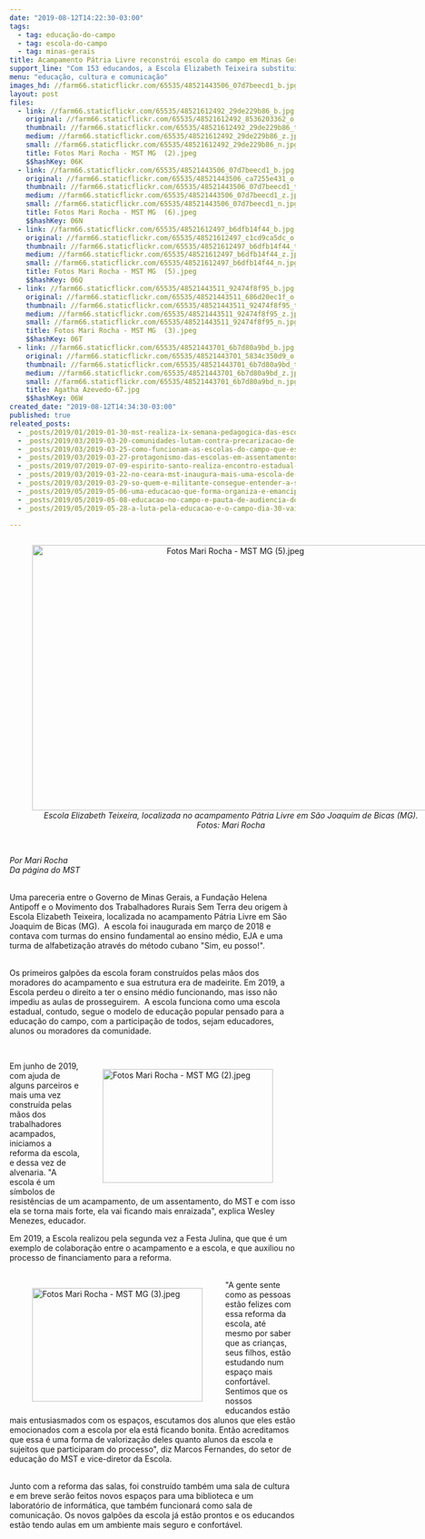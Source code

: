 ```yaml
---
date: "2019-08-12T14:22:30-03:00"
tags:
  - tag: educação-do-campo
  - tag: escola-do-campo
  - tag: minas-gerais
title: Acampamento Pátria Livre reconstrói escola do campo em Minas Gerais
support_line: "Com 153 educandos, a Escola Elizabeth Teixeira substitui a estrutura de madeirite por alvenaria"
menu: "educação, cultura e comunicação"
images_hd: //farm66.staticflickr.com/65535/48521443506_07d7beecd1_b.jpg
layout: post
files:
  - link: //farm66.staticflickr.com/65535/48521612492_29de229b86_b.jpg
    original: //farm66.staticflickr.com/65535/48521612492_8536203362_o.jpg
    thumbnail: //farm66.staticflickr.com/65535/48521612492_29de229b86_t.jpg
    medium: //farm66.staticflickr.com/65535/48521612492_29de229b86_z.jpg
    small: //farm66.staticflickr.com/65535/48521612492_29de229b86_n.jpg
    title: Fotos Mari Rocha - MST MG  (2).jpeg
    $$hashKey: 06K
  - link: //farm66.staticflickr.com/65535/48521443506_07d7beecd1_b.jpg
    original: //farm66.staticflickr.com/65535/48521443506_ca7255e431_o.jpg
    thumbnail: //farm66.staticflickr.com/65535/48521443506_07d7beecd1_t.jpg
    medium: //farm66.staticflickr.com/65535/48521443506_07d7beecd1_z.jpg
    small: //farm66.staticflickr.com/65535/48521443506_07d7beecd1_n.jpg
    title: Fotos Mari Rocha - MST MG  (6).jpeg
    $$hashKey: 06N
  - link: //farm66.staticflickr.com/65535/48521612497_b6dfb14f44_b.jpg
    original: //farm66.staticflickr.com/65535/48521612497_c1cd9ca5dc_o.jpg
    thumbnail: //farm66.staticflickr.com/65535/48521612497_b6dfb14f44_t.jpg
    medium: //farm66.staticflickr.com/65535/48521612497_b6dfb14f44_z.jpg
    small: //farm66.staticflickr.com/65535/48521612497_b6dfb14f44_n.jpg
    title: Fotos Mari Rocha - MST MG  (5).jpeg
    $$hashKey: 06Q
  - link: //farm66.staticflickr.com/65535/48521443511_92474f8f95_b.jpg
    original: //farm66.staticflickr.com/65535/48521443511_686d20ec1f_o.jpg
    thumbnail: //farm66.staticflickr.com/65535/48521443511_92474f8f95_t.jpg
    medium: //farm66.staticflickr.com/65535/48521443511_92474f8f95_z.jpg
    small: //farm66.staticflickr.com/65535/48521443511_92474f8f95_n.jpg
    title: Fotos Mari Rocha - MST MG  (3).jpeg
    $$hashKey: 06T
  - link: //farm66.staticflickr.com/65535/48521443701_6b7d80a9bd_b.jpg
    original: //farm66.staticflickr.com/65535/48521443701_5834c350d9_o.jpg
    thumbnail: //farm66.staticflickr.com/65535/48521443701_6b7d80a9bd_t.jpg
    medium: //farm66.staticflickr.com/65535/48521443701_6b7d80a9bd_z.jpg
    small: //farm66.staticflickr.com/65535/48521443701_6b7d80a9bd_n.jpg
    title: Agatha Azevedo-67.jpg
    $$hashKey: 06W
created_date: "2019-08-12T14:34:30-03:00"
published: true
releated_posts:
  - _posts/2019/01/2019-01-30-mst-realiza-ix-semana-pedagogica-das-escolas-do-campo-no-ce.md
  - _posts/2019/03/2019-03-20-comunidades-lutam-contra-precarizacao-de-escolas-em-assentamentos-do-rs.md
  - _posts/2019/03/2019-03-25-como-funcionam-as-escolas-do-campo-que-estao-na-mira-do-governo-bolsonaro.md
  - _posts/2019/03/2019-03-27-protagonismo-das-escolas-em-assentamentos-quebra-preconceitos-sobre-ensino-no-campo.md
  - _posts/2019/07/2019-07-09-espirito-santo-realiza-encontro-estadual-de-educadores-e-educadoras-da-reforma-agraria.md
  - _posts/2019/03/2019-03-22-no-ceara-mst-inaugura-mais-uma-escola-de-ensino-medio-do-campo.md
  - _posts/2019/03/2019-03-29-so-quem-e-militante-consegue-entender-a-solidariedade-entre-os-povos.md
  - _posts/2019/05/2019-05-06-uma-educacao-que-forma-organiza-e-emancipa.md
  - _posts/2019/05/2019-05-08-educacao-no-campo-e-pauta-de-audiencia-do-mst-com-governo-gaucho.md
  - _posts/2019/05/2019-05-28-a-luta-pela-educacao-e-o-campo-dia-30-vai-ser-maior.md

---
```

<div style="text-align:center">
<figure class="image" style="display:inline-block"><img alt="Fotos Mari Rocha - MST MG  (5).jpeg" height="467" src="//farm66.staticflickr.com/65535/48521612497_b6dfb14f44_b.jpg" width="700" />
<figcaption><em>Escola Elizabeth Teixeira, localizada no acampamento P&aacute;tria Livre em S&atilde;o Joaquim de Bicas (MG). Fotos:&nbsp;Mari Rocha</em></figcaption>
</figure>
</div>

<p><br />
<em>Por Mari Rocha<br />
Da p&aacute;gina do MST</em></p>

<p><br />
Uma pareceria entre o Governo de Minas Gerais, a Funda&ccedil;&atilde;o Helena Antipoff e o Movimento dos Trabalhadores Rurais Sem Terra deu origem &agrave; Escola Elizabeth Teixeira, localizada no acampamento P&aacute;tria Livre em S&atilde;o Joaquim de Bicas (MG).&nbsp; A escola foi inaugurada em mar&ccedil;o de 2018 e contava com turmas do ensino fundamental ao ensino m&eacute;dio, EJA e uma turma de alfabetiza&ccedil;&atilde;o atrav&eacute;s do m&eacute;todo cubano &quot;Sim, eu posso!&quot;.</p>

<p><br />
Os primeiros galp&otilde;es da escola foram constru&iacute;dos pelas m&atilde;os dos moradores do acampamento e sua estrutura era de madeirite. Em 2019, a Escola perdeu o direito a ter o ensino m&eacute;dio funcionando, mas isso n&atilde;o impediu as aulas de prosseguirem.&nbsp; A escola funciona como uma escola estadual, contudo, segue o modelo de educa&ccedil;&atilde;o popular pensado para a educa&ccedil;&atilde;o do campo, com a participa&ccedil;&atilde;o de todos, sejam educadores, alunos ou moradores da comunidade.</p>

<p>&nbsp;</p>

<figure class="image" style="float:right"><img alt="Fotos Mari Rocha - MST MG  (2).jpeg" height="200" src="//farm66.staticflickr.com/65535/48521612492_29de229b86_b.jpg" width="300" />
<figcaption></figcaption>
</figure>

<p>Em junho de 2019, com ajuda de alguns parceiros e mais uma vez constru&iacute;da pelas m&atilde;os dos trabalhadores acampados, iniciamos a reforma da escola, e dessa vez de alvenaria. &quot;A escola &eacute; um s&iacute;mbolos de resist&ecirc;ncias de um acampamento, de um assentamento, do MST e com isso ela se torna mais forte, ela vai ficando mais enraizada&quot;, explica Wesley Menezes, educador.</p>

<p>Em 2019, a Escola realizou pela segunda vez a Festa Julina, que que &eacute; um exemplo de colabora&ccedil;&atilde;o entre o acampamento e a escola, e que auxiliou no processo de financiamento para a reforma.<br />
&nbsp;</p>

<figure class="image" style="float:left"><img alt="Fotos Mari Rocha - MST MG  (3).jpeg" height="200" src="//farm66.staticflickr.com/65535/48521443511_92474f8f95_b.jpg" width="300" />
<figcaption></figcaption>
</figure>

<p>&quot;A gente sente como as pessoas est&atilde;o felizes com essa reforma da escola, at&eacute; mesmo por saber que as crian&ccedil;as, seus filhos, est&atilde;o estudando num espa&ccedil;o mais confort&aacute;vel. Sentimos que os nossos educandos est&atilde;o mais entusiasmados com os espa&ccedil;os, escutamos dos alunos que eles est&atilde;o emocionados com a escola por ela est&aacute; ficando bonita. Ent&atilde;o&nbsp;acreditamos que essa &eacute; uma forma de valoriza&ccedil;&atilde;o deles quanto alunos da escola e sujeitos que participaram do processo&quot;, diz Marcos Fernandes, do setor de educa&ccedil;&atilde;o do MST e vice-diretor da Escola.<br />
&nbsp;</p>

<p>Junto com a reforma das salas, foi constru&iacute;do tamb&eacute;m uma sala de cultura e em breve ser&atilde;o feitos novos espa&ccedil;os para uma biblioteca e um laborat&oacute;rio de inform&aacute;tica, que tamb&eacute;m funcionar&aacute; como sala de comunica&ccedil;&atilde;o. Os novos galp&otilde;es da escola j&aacute; est&atilde;o prontos e os educandos est&atilde;o tendo aulas em um ambiente mais seguro e confort&aacute;vel.&nbsp;</p>
